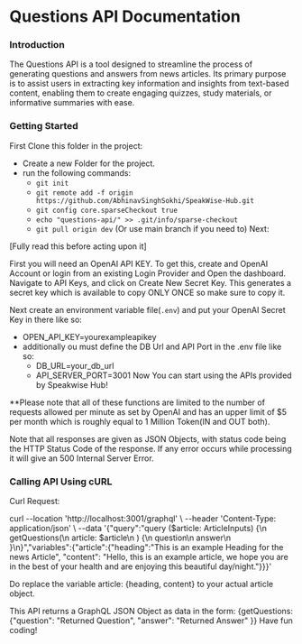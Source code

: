 # Questions API Documentation

### Introduction

The Questions API is a tool designed to streamline the process of generating questions and answers from news articles. Its primary purpose is to assist users in extracting key information and insights from text-based content, enabling them to create engaging quizzes, study materials, or informative summaries with ease.

### Getting Started

First Clone this folder in the project:

- Create a new Folder for the project.
- run the following commands:
  - `git init`
  - `git remote add -f origin https://github.com/AbhinavSinghSokhi/SpeakWise-Hub.git`
  - `git config core.sparseCheckout true`
  - `echo "questions-api/" >> .git/info/sparse-checkout`
  - `git pull origin dev` (Or use main branch if you need to)
    Next:

\[Fully read this before acting upon it\]

First you will need an OpenAI API KEY. To get this, create and OpenAI Account or login from an existing Login Provider and Open the dashboard. Navigate to API Keys, and click on Create New Secret Key. This generates a secret key which is available to copy ONLY ONCE so make sure to copy it.

Next create an environment variable file(`.env`) and put your OpenAI Secret Key in there like so:
 - OPEN_API_KEY=yourexampleapikey
 - additionally ou must define the DB Url and API Port in the .env file like so:
   - DB_URL=your_db_url
   - API_SERVER_PORT=3001
Now You can start using the APIs provided by Speakwise Hub!

\*\*Please note that all of these functions are limited to the number of requests allowed per minute as set by OpenAI and has an upper limit of $5 per month which is roughly equal to 1 Million Token(IN and OUT both).

Note that all responses are given as JSON Objects, with status code being the HTTP Status Code of the response. If any error occurs while processing it will give an 500 Internal Server Error.

### Calling API Using cURL

Curl Request:

curl --location 'http://localhost:3001/graphql' \\
--header 'Content-Type: application/json' \\
--data '{"query":"query ($article: ArticleInputs) {\n getQuestions(\n article: $article\n ) {\n question\n answer\n }\n}","variables":{"article":{"heading":"This is an example Heading for the news Article", "content": "Hello, this is an example article, we hope you are in the best of your health and are enjoying this beautiful day/night."}}}'

Do replace the variable article: {heading, content} to your actual article object.

This API returns a GraphQL JSON Object as data in the form: {getQuestions: {"question": "Returned Question", "answer": "Returned Answer" }}
Have fun coding!